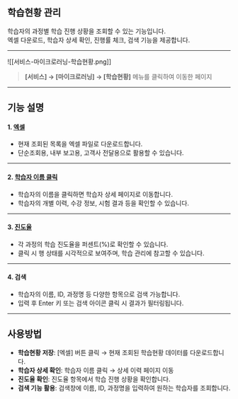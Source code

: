 ## 학습현황 관리

학습자의 과정별 학습 진행 상황을 조회할 수 있는 기능입니다.  
엑셀 다운로드, 학습자 상세 확인, 진행률 체크, 검색 기능을 제공합니다.

***
![[서비스-마이크로러닝-학습현황.png]]

> **[서비스] → [마이크로러닝] → [학습현황]** 메뉴를 클릭하여 이동한 페이지  

***

## 기능 설명

#### 1. [엑셀](엑셀.md)
- 현재 조회된 목록을 엑셀 파일로 다운로드합니다.  
- 단순조회용, 내부 보고용, 고객사 전달용으로 활용할 수 있습니다.  

***

#### 2. [학습자 이름 클릭](학습자-상세.md)
- 학습자의 이름을 클릭하면 학습자 상세 페이지로 이동합니다.  
- 학습자의 개별 이력, 수강 정보, 시험 결과 등을 확인할 수 있습니다.  

***

#### 3. [진도율](진도율.md)
- 각 과정의 학습 진도율을 퍼센트(%)로 확인할 수 있습니다.  
- 클릭 시 행 상태를 시각적으로 보여주며, 학습 관리에 참고할 수 있습니다.  

***

#### 4. 검색
- 학습자의 이름, ID, 과정명 등 다양한 항목으로 검색 가능합니다.  
- 입력 후 Enter 키 또는 검색 아이콘 클릭 시 결과가 필터링됩니다.  

***

## 사용방법

- **학습현황 저장**: [엑셀] 버튼 클릭 → 현재 조회된 학습현황 데이터를 다운로드합니다.  
- **학습자 상세 확인**: 학습자 이름 클릭 → 상세 이력 페이지 이동  
- **진도율 확인**: 진도율 항목에서 학습 진행 상황을 확인합니다.  
- **검색 기능 활용**: 검색창에 이름, ID, 과정명을 입력하여 원하는 학습자를 조회합니다.  
